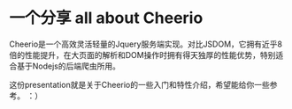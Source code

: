 # 一个分享 all about Cheerio

Cheerio是一个高效灵活轻量的Jquery服务端实现。对比JSDOM，它拥有近乎8倍的性能提升，在大页面的解析和DOM操作时拥有得天独厚的性能优势，特别适合基于Nodejs的后端爬虫所用。

这份presentation就是关于Cheerio的一些入门和特性介绍，希望能给你一些参考。 ：）